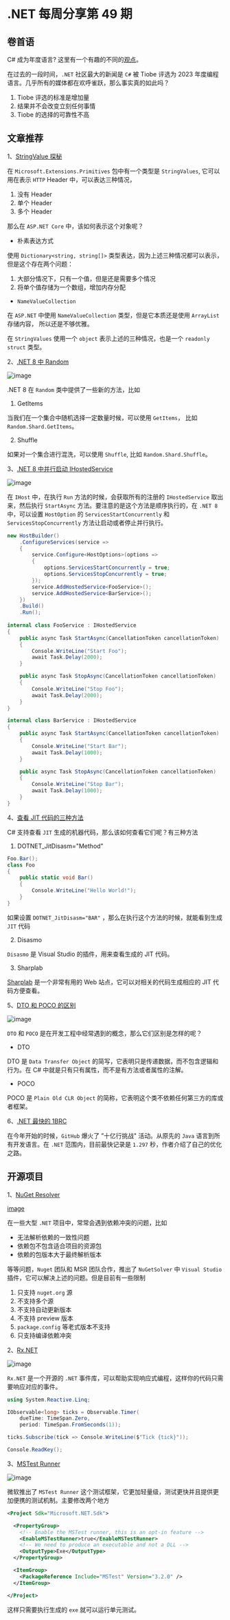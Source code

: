 # .NET 每周分享第 49 期

## 卷首语

C# 成为年度语言? 这里有一个有趣的不同的[观点](https://www.youtube.com/watch?v=5omutyj6N0Q&t=409s&ab_channel=NickChapsas)。

在过去的一段时间，`.NET` 社区最大的新闻是 `C#` 被 Tiobe 评选为 2023 年度编程语言。几乎所有的媒体都在欢呼雀跃，那么事实真的如此吗？

1. Tiobe 评选的标准是增加量
2. 结果并不会改变立刻任何事情
3. Tiobe 的选择的可靠性不高

## 文章推荐

1、[StringValue 探秘](https://andrewlock.net/a-brief-look-at-stringvalues/)

在 `Microsoft.Extensions.Primitives` 包中有一个类型是 `StringValues`, 它可以用在表示 `HTTP` Header 中，可以表达三种情况，

1. 没有 Header
2. 单个 Header
3. 多个 Header

那么在 `ASP.NET Core` 中，该如何表示这个对象呢？

- 朴素表达方式

使用 `Dictionary<string, string[]>` 类型表达，因为上述三种情况都可以表示，但是这个存在两个问题：

1. 大部分情况下，只有一个值，但是还是需要多个情况
2. 将单个值存储为一个数组，增加内存分配

- `NameValueCollection`

在 `ASP.NET` 中使用 `NameValueCollection` 类型，但是它本质还是使用 `ArrayList` 存储内容， 所以还是不够优雅。

在 `StringValues` 使用一个 `object` 表示上述的三种情况，也是一个 `readonly struct` 类型。

2、[.NET 8 中 Random](https://henriquesd.medium.com/net-8-new-randomness-methods-f2422f55320f)

![image](https://github.com/DotNETWeekly-io/DotNetWeekly/assets/11272110/467d1215-43b6-4500-b877-ff290315c463)

.NET 8 在 `Random` 类中提供了一些新的方法，比如

1. GetItems

当我们在一个集合中随机选择一定数量时候，可以使用 `GetItems`， 比如 `Random.Shard.GetItems`。

2. Shuffle

如果对一个集合进行混洗，可以使用 `Shuffle`, 比如 `Random.Shard.Shuffle`。

3、[.NET 8 中并行启动 IHostedService](https://www.youtube.com/watch?v=n4tzpRB2lzc&ab_channel=MilanJovanovi%C4%87)

![image](https://github.com/DotNETWeekly-io/DotNetWeekly/assets/11272110/d39de28d-cf1f-4415-b72a-0e300b8390d4)

在 `IHost` 中，在执行 `Run` 方法的时候，会获取所有的注册的 `IHostedService` 取出来，然后执行 `StartAsync` 方法。要注意的是这个方法是顺序执行的，在 `.NET 8` 中，可以设置 `HostOption` 的 `ServicesStartConcurrently` 和 `ServicesStopConcurrently` 方法让启动或者停止并行执行。

```csharp
new HostBuilder()
    .ConfigureServices(service =>
    {
        service.Configure<HostOptions>(options =>
        {
            options.ServicesStartConcurrently = true;
            options.ServicesStopConcurrently = true;
        });
        service.AddHostedService<FooService>();
        service.AddHostedService<BarService>();
    })
    .Build()
    .Run();
 
internal class FooService : IHostedService
{
    public async Task StartAsync(CancellationToken cancellationToken)
    {
        Console.WriteLine("Start Foo");
        await Task.Delay(2000);
    }

    public async Task StopAsync(CancellationToken cancellationToken)
    {
        Console.WriteLine("Stop Foo");
        await Task.Delay(2000);
    }
}

internal class BarService : IHostedService
{
    public async Task StartAsync(CancellationToken cancellationToken)
    {
        Console.WriteLine("Start Bar");
        await Task.Delay(1000);
    }

    public async Task StopAsync(CancellationToken cancellationToken)
    {
        Console.WriteLine("Stop Bar");
        await Task.Delay(1000);
    }
}
```

4、[查看 JIT 代码的三种方法](https://www.meziantou.net/how-to-get-assembly-code-generated-by-the-jit-for-a-csharp-method.htm)

C# 支持查看 `JIT` 生成的机器代码，那么该如何查看它们呢？有三种方法

1. DOTNET_JitDisasm="Method"

```csharp
Foo.Bar(); 
class Foo
{
    public static void Bar()
    {
        Console.WriteLine("Hello World!");
    }
}
```

如果设置 `DOTNET_JitDisasm="BAR"` ，那么在执行这个方法的时候，就能看到生成 `JIT` 代码

2. Disasmo

`Disasmo` 是 Visual Studio 的插件，用来查看生成的 JIT 代码。

3. Sharplab

[Sharplab](https://sharplab.io/) 是一个非常有用的 Web 站点，它可以对相关的代码生成相应的 JIT 代码方便查看。

5、[DTO 和 POCO 的区别](https://ardalis.com/dto-or-poco/#sq_hhjrkq9ir7)

![image](https://github.com/DotNETWeekly-io/DotNetWeekly/assets/11272110/e2214e4d-d9da-47b1-9ab6-8390bc1a46f4)

`DTO` 和 `POCO` 是在开发工程中经常遇到的概念，那么它们区别是怎样的呢？

- DTO

DTO 是 `Data Transfer Object` 的简写，它表明只是传递数据，而不包含逻辑和行为。在 C# 中就是只有只有属性，而不是有方法或者属性的注解。

- POCO

POCO 是 `Plain Old CLR Object` 的简称，它表明这个类不依赖任何第三方的库或者框架。

6、[.NET 最快的 1BRC](https://hotforknowledge.com/2024/01/13/1brc-in-dotnet-among-fastest-on-linux-my-optimization-journey/#results-table)

在今年开始的时候，`GitHub` 爆火了 ”十亿行挑战" 活动。从原先的 `Java` 语言到所有开发语言。在 `.NET` 范围内，目前最快记录是 `1.297` 秒，作者介绍了自己的优化之路。

## 开源项目

1、[NuGet Resolver](https://devblogs.microsoft.com/nuget/introducing-nugetsolver-a-powerful-tool-for-resolving-nuget-dependency-conflicts-in-visual-studio/)

[image](https://github.com/DotNETWeekly-io/DotNetWeekly/assets/11272110/0edc9aba-4365-4ae2-939e-4438b8c5d66b)

在一些大型 `.NET` 项目中，常常会遇到依赖冲突的问题，比如

- 无法解析依赖的一致性问题
- 依赖包不包含适合项目的资源包
- 依赖的包版本大于最终解析版本

等等问题，`Nuget` 团队和 MSR 团队合作，推出了 `NuGetSolver` 中 `Visual Studio` 插件，它可以解决上述的问题。但是目前有一些限制

1. 只支持 `nuget.org` 源
2. 不支持多个源
3. 不支持自动更新版本
4. 不支持 preview 版本
5. `package.config` 等老式版本不支持
6. 只支持编译依赖冲突

2、[Rx.NET](https://github.com/dotnet/reactive)

![image](https://github.com/DotNETWeekly-io/DotNetWeekly/assets/11272110/2ef55501-fc5d-4081-a80c-26643315fcfd)

`Rx.NET` 是一个开源的 `.NET` 事件库，可以帮助实现响应式编程，这样你的代码只需要响应对应的事件。

```csharp
using System.Reactive.Linq;

IObservable<long> ticks = Observable.Timer(
    dueTime: TimeSpan.Zero,
    period: TimeSpan.FromSeconds(1));

ticks.Subscribe(tick => Console.WriteLine($"Tick {tick}"));

Console.ReadKey();
```

3、[MSTest Runner](https://devblogs.microsoft.com/dotnet/introducing-ms-test-runner/)

![image](https://github.com/DotNETWeekly-io/DotNetWeekly/assets/11272110/9a70f750-b25b-465f-a0a6-fd7998f4b357)

微软推出了 `MSTest Runner` 这个测试框架，它更加轻量级，测试更快并且提供更加便携的测试机制。主要修改两个地方

```xml
<Project Sdk="Microsoft.NET.Sdk">

  <PropertyGroup>
    <!-- Enable the MSTest runner, this is an opt-in feature -->
    <EnableMSTestRunner>true</EnableMSTestRunner>
    <!-- We need to produce an executable and not a DLL -->
    <OutputType>Exe</OutputType>
  </PropertyGroup>

  <ItemGroup>
    <PackageReference Include="MSTest" Version="3.2.0" />
  </ItemGroup>

</Project>
```

这样只需要执行生成的 `exe` 就可以运行单元测试。